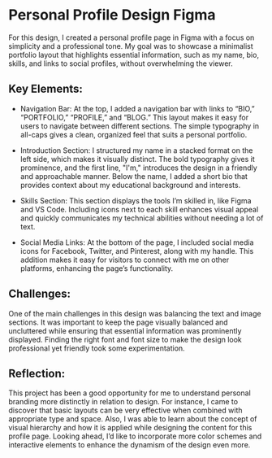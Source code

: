 # Personal Profile Design Figma

For this design, I created a personal profile page in Figma with a focus on simplicity and a professional tone. My 
goal was to showcase a minimalist portfolio layout that highlights essential information, such as my name, bio, 
skills, and links to social profiles, without overwhelming the viewer. 

## Key Elements:

- Navigation Bar: At the top, I added a navigation bar with links to “BIO,” “PORTFOLIO,” “PROFILE,” and “BLOG.” This 
layout makes it easy for users to navigate between different sections. The simple typography in all-caps gives a 
clean, organized feel that suits a personal portfolio.

- Introduction Section: I structured my name in a stacked format on the left side, which makes it visually distinct. 
The bold typography gives it prominence, and the first line, "I'm," introduces the design in a friendly and 
approachable manner. Below the name, I added a short bio that provides context about my educational background and 
interests.

- Skills Section: This section displays the tools I’m skilled in, like Figma and VS Code. Including icons next to 
each skill enhances visual appeal and quickly communicates my technical abilities without needing a lot of text.

- Social Media Links: At the bottom of the page, I included social media icons for Facebook, Twitter, and Pinterest, 
along with my handle. This addition makes it easy for visitors to connect with me on other platforms, enhancing the 
page’s functionality.

## Challenges:

One of the main challenges in this design was balancing the text and image sections. It was important to keep the 
page visually balanced and uncluttered while ensuring that essential information was prominently displayed. Finding 
the right font and font size to make the design look professional yet friendly took some experimentation.

## Reflection:

This project has been a good opportunity for me to understand personal branding more distinctly in relation to 
design. For instance, I came to discover that basic layouts can be very effective when combined with appropriate 
type and space. Also, I was able to learn about the concept of visual hierarchy and how it is applied while 
designing the content for this profile page. Looking ahead, I’d like to incorporate more color schemes and 
interactive elements to enhance the dynamism of the design even more.